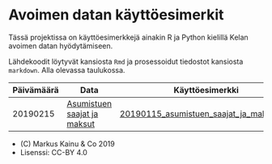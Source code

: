 Avoimen datan käyttöesimerkit
=========================================

Tässä projektissa on käyttöesimerkkejä ainakin R ja Python kielillä Kelan avoimen datan hyödytämiseen.

Lähdekoodit löytyvät kansiosta `Rmd` ja prosessoidut tiedostot kansiosta `markdown`. Alla olevassa taulukossa.


| Päivämäärä | Data                     | Käyttöesimerkki        |
| ---------- | -------------------      | ---------------------- |
| 20190215   | [Asumistuen saajat ja maksut](https://beta.avoindata.fi/data/dataset/kelan-etuuksien-saajat-ja-maksetut-etuudet) | [20190115_asumistuen_saajat_ja_maksut.md](esimerkit/20190115_asumistuen_saajat_ja_maksut.md) |




- (C) Markus Kainu & Co 2019
- Lisenssi: CC-BY 4.0
